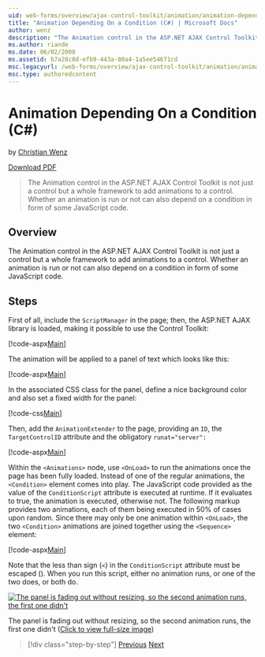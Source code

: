 ```yaml
---
uid: web-forms/overview/ajax-control-toolkit/animation/animation-depending-on-a-condition-cs
title: "Animation Depending On a Condition (C#) | Microsoft Docs"
author: wenz
description: "The Animation control in the ASP.NET AJAX Control Toolkit is not just a control but a whole framework to add animations to a control. Whether an animation is..."
ms.author: riande
ms.date: 06/02/2008
ms.assetid: b7a28c0d-efb9-443a-80a4-1a5ee54671cd
msc.legacyurl: /web-forms/overview/ajax-control-toolkit/animation/animation-depending-on-a-condition-cs
msc.type: authoredcontent
---
```

# Animation Depending On a Condition (C#)

by [Christian Wenz](https://github.com/wenz)

[Download PDF](https://download.microsoft.com/download/6/7/1/6718d452-ff89-4d3f-a90e-c74ec2d636a3/animation4CS.pdf)

> The Animation control in the ASP.NET AJAX Control Toolkit is not just a control but a whole framework to add animations to a control. Whether an animation is run or not can also depend on a condition in form of some JavaScript code.

## Overview

The Animation control in the ASP.NET AJAX Control Toolkit is not just a control but a whole framework to add animations to a control. Whether an animation is run or not can also depend on a condition in form of some JavaScript code.

## Steps

First of all, include the `ScriptManager` in the page; then, the ASP.NET AJAX library is loaded, making it possible to use the Control Toolkit:

[!code-aspx[Main](animation-depending-on-a-condition-cs/samples/sample1.aspx)]

The animation will be applied to a panel of text which looks like this:

[!code-aspx[Main](animation-depending-on-a-condition-cs/samples/sample2.aspx)]

In the associated CSS class for the panel, define a nice background color and also set a fixed width for the panel:

[!code-css[Main](animation-depending-on-a-condition-cs/samples/sample3.css)]

Then, add the `AnimationExtender` to the page, providing an `ID`, the `TargetControlID` attribute and the obligatory `runat="server":`

[!code-aspx[Main](animation-depending-on-a-condition-cs/samples/sample4.aspx)]

Within the `<Animations>` node, use `<OnLoad>` to run the animations once the page has been fully loaded. Instead of one of the regular animations, the `<Condition>` element comes into play. The JavaScript code provided as the value of the `ConditionScript` attribute is executed at runtime. If it evaluates to true, the animation is executed, otherwise not. The following markup provides two animations, each of them being executed in 50% of cases upon random. Since there may only be one animation within `<OnLoad>`, the two `<Condition>` animations are joined together using the `<Sequence>` element:

[!code-aspx[Main](animation-depending-on-a-condition-cs/samples/sample5.aspx)]

Note that the less than sign (`<`) in the `ConditionScript` attribute must be escaped (). When you run this script, either no animation runs, or one of the two does, or both do.

[![The panel is fading out without resizing, so the second animation runs, the first one didn't](animation-depending-on-a-condition-cs/_static/image2.png)](animation-depending-on-a-condition-cs/_static/image1.png)

The panel is fading out without resizing, so the second animation runs, the first one didn't ([Click to view full-size image](animation-depending-on-a-condition-cs/_static/image3.png))

> [!div class="step-by-step"]
> [Previous](executing-several-animations-after-each-other-cs.md)
> [Next](picking-one-animation-out-of-a-list-cs.md)

